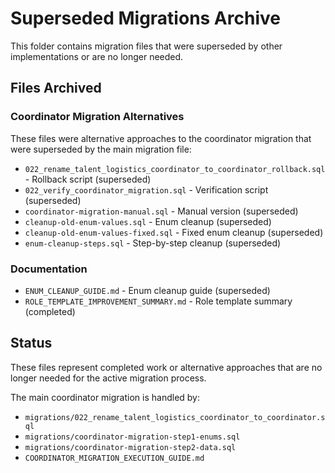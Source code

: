 # Superseded Migrations Archive

This folder contains migration files that were superseded by other implementations or are no longer needed.

## Files Archived

### Coordinator Migration Alternatives
These files were alternative approaches to the coordinator migration that were superseded by the main migration file:

- `022_rename_talent_logistics_coordinator_to_coordinator_rollback.sql` - Rollback script (superseded)
- `022_verify_coordinator_migration.sql` - Verification script (superseded)
- `coordinator-migration-manual.sql` - Manual version (superseded)
- `cleanup-old-enum-values.sql` - Enum cleanup (superseded)
- `cleanup-old-enum-values-fixed.sql` - Fixed enum cleanup (superseded)
- `enum-cleanup-steps.sql` - Step-by-step cleanup (superseded)

### Documentation
- `ENUM_CLEANUP_GUIDE.md` - Enum cleanup guide (superseded)
- `ROLE_TEMPLATE_IMPROVEMENT_SUMMARY.md` - Role template summary (completed)

## Status
These files represent completed work or alternative approaches that are no longer needed for the active migration process.

The main coordinator migration is handled by:
- `migrations/022_rename_talent_logistics_coordinator_to_coordinator.sql`
- `migrations/coordinator-migration-step1-enums.sql`
- `migrations/coordinator-migration-step2-data.sql`
- `COORDINATOR_MIGRATION_EXECUTION_GUIDE.md`
